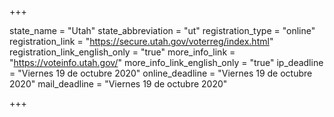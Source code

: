 +++

state_name = "Utah"
state_abbreviation = "ut"
registration_type = "online"
registration_link = "https://secure.utah.gov/voterreg/index.html"
registration_link_english_only = "true"
more_info_link = "https://voteinfo.utah.gov/"
more_info_link_english_only = "true"
ip_deadline = "Viernes 19 de octubre 2020"
online_deadline = "Viernes 19 de octubre 2020"
mail_deadline = "Viernes 19 de octubre 2020"

+++